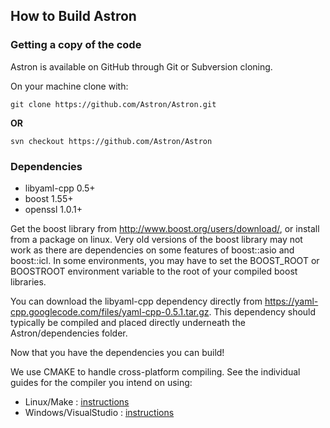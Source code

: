How to Build Astron
------------------------

### Getting a copy of the code ###
Astron is available on GitHub through Git or Subversion cloning.

On your machine clone with:

    git clone https://github.com/Astron/Astron.git

**OR**

    svn checkout https://github.com/Astron/Astron



### Dependencies ###

 * libyaml-cpp 0.5+
 * boost 1.55+
 * openssl 1.0.1+

Get the boost library from http://www.boost.org/users/download/, or install from a package on linux.  Very old versions of the boost library may not work as there are dependencies on some features of boost::asio and boost::icl.
In some environments, you may have to set the BOOST_ROOT or BOOSTROOT environment variable to the root of your compiled boost libraries.

You can download the libyaml-cpp dependency directly from https://yaml-cpp.googlecode.com/files/yaml-cpp-0.5.1.tar.gz.  This dependency should typically be compiled and placed directly underneath the Astron/dependencies folder.

Now that you have the dependencies you can build!

We use CMAKE to handle cross-platform compiling.
See the individual guides for the compiler you intend on using:

 - Linux/Make : [instructions](linux-gnu-make.md)
 - Windows/VisualStudio : [instructions](windows-visualstudio.md)
